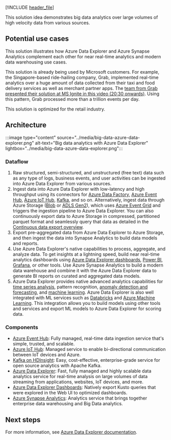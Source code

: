 [!INCLUDE [header_file](../../../includes/sol-idea-header.md)]

This solution idea demonstrates big data analytics over large volumes of high velocity data from various sources.

## Potential use cases

This solution illustrates how Azure Data Explorer and Azure Synapse Analytics complement each other for near real-time analytics and modern data warehousing use cases.

This solution is already being used by Microsoft customers. For example, the Singapore-based ride-hailing company, Grab, implemented real-time analytics over a huge amount of data collected from their taxi and food delivery services as well as merchant partner apps. The [team from Grab presented their solution at MS Ignite in this video (20:30 onwards)](https://www.youtube.com/watch?v=K9FYqprpzRE&t=1230&ab_channel=MicrosoftIgnite). Using this pattern, Grab processed more than a trillion events per day.

This solution is optimized for the retail industry.

## Architecture

:::image type="content" source="../media/big-data-azure-data-explorer.png" alt-text="Big data analytics with Azure Data Explorer" lightbox="../media/big-data-azure-data-explorer.png":::

### Dataflow

1. Raw structured, semi-structured, and unstructured (free text) data such as any type of logs, business events, and user activities can be ingested into Azure Data Explorer from various sources.
1. Ingest data into Azure Data Explorer with low-latency and high throughput using its connectors for [Azure Data Factory](/azure/data-explorer/data-factory-integration), [Azure Event Hub](/azure/data-explorer/ingest-data-event-hub), [Azure IoT Hub](/azure/data-explorer/ingest-data-iot-hub), [Kafka](/azure/data-explorer/ingest-data-kafka), and so on. Alternatively, ingest data through Azure Storage ([Blob](/azure/storage/blobs/) or [ADLS Gen2](/azure/storage/blobs/data-lake-storage-introduction)), which uses [Azure Event Grid](/azure/data-explorer/ingest-data-event-grid) and triggers the ingestion pipeline to Azure Data Explorer. You can also continuously export data to Azure Storage in compressed, partitioned parquet format and seamlessly query that data as detailed in the [Continuous data export overview](/azure/data-explorer/kusto/management/data-export/continuous-data-export).
1. Export pre-aggregated data from Azure Data Explorer to Azure Storage, and then ingest the data into Synapse Analytics to build data models and reports.
1. Use Azure Data Explorer's native capabilities to process, aggregate, and analyze data. To get insights at a lightning speed, build near real-time analytics dashboards using [Azure Data Explorer dashboards](/azure/data-explorer/azure-data-explorer-dashboards), [Power BI](/power-bi/transform-model/service-dataflows-best-practices), [Grafana](/azure/data-explorer/grafana), or other tools. Use Azure Synapse Analytics to build a modern data warehouse and combine it with the Azure Data Explorer data to generate BI reports on curated and aggregated data models.
1. Azure Data Explorer provides native advanced analytics capabilities for [time series analysis](/azure/data-explorer/time-series-analysis), pattern recognition, [anomaly detection and forecasting](/azure/data-explorer/anomaly-detection), and [machine learning](/azure/data-explorer/machine-learning-clustering). Azure Data Explorer is also well integrated with ML services such as [Databricks](/azure/databricks/) and [Azure Machine Learning](/azure/machine-learning/). This integration allows you to build models using other tools and services and export ML models to Azure Data Explorer for scoring data.

### Components

- [Azure Event Hub](https://azure.microsoft.com/services/event-hubs/): Fully managed, real-time data ingestion service that's simple, trusted, and scalable.
- [Azure IoT Hub](https://azure.microsoft.com/services/iot-hub/): Managed service to enable bi-directional communication between IoT devices and Azure.
- [Kafka on HDInsight](/azure/hdinsight/kafka/apache-kafka-introduction): Easy, cost-effective, enterprise-grade service for open source analytics with Apache Kafka.
- [Azure Data Explorer](https://azure.microsoft.com/services/data-explorer/): Fast, fully managed and highly scalable data analytics service for real-time analysis on large volumes of data streaming from applications, websites, IoT devices, and more.
- [Azure Data Explorer Dashboards](/azure/data-explorer/azure-data-explorer-dashboards): Natively export Kusto queries that were explored in the Web UI to optimized dashboards.
- [Azure Synapse Analytics](https://azure.microsoft.com/services/synapse-analytics/): Analytics service that brings together enterprise data warehousing and Big Data analytics.

## Next steps

For more information, see [Azure Data Explorer documentation](/azure/data-explorer/).

